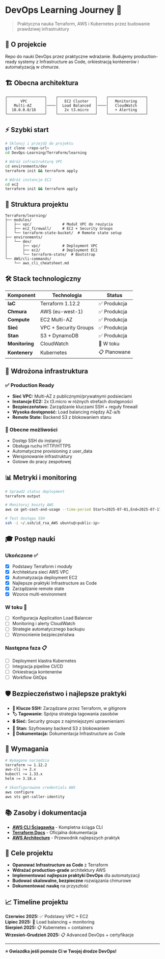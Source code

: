 # DevOps Learning Journey 🚀

> Praktyczna nauka Terraform, AWS i Kubernetes przez budowanie prawdziwej infrastruktury

## 🎯 O projekcie

Repo do nauki DevOps przez praktyczne wdrażanie. Budujemy production-ready systemy z Infrastructure as Code, orkiestracją kontenerów i automatyzacją w chmurze.

## 🏗️ Obecna architektura

```
┌─────────────────┐    ┌─────────────────┐    ┌─────────────────┐
│      VPC        │    │   EC2 Cluster   │    │   Monitoring    │
│   Multi-AZ      │────│  Load Balanced  │────│   CloudWatch    │
│  10.0.0.0/16    │    │   2x t3.micro   │    │   + Alerting    │
└─────────────────┘    └─────────────────┘    └─────────────────┘
```

## ⚡ Szybki start

```bash
# Sklonuj i przejdź do projektu
git clone <repo-url>
cd DevOps-Learning/TerraForm/learning

# Wdróż infrastrukturę VPC
cd environments/dev
terraform init && terraform apply

# Wdróż instancje EC2
cd ec2
terraform init && terraform apply
```

## 📁 Struktura projektu

```
TerraForm/learning/
├── modules/
│   ├── vpc/              # Moduł VPC do reużycia
│   ├── ec2_firewall/     # EC2 + Security Groups
│   └── terraform-state-bucket/  # Remote state setup
├── environments/
│   └── dev/
│       ├── vpc/          # Deployment VPC
│       ├── ec2/          # Deployment EC2
│       └── terraform-state/  # Bootstrap
└── AWS/cli-commands/
    └── aws_cli_cheatsheet.md
```

## 🛠️ Stack technologiczny

| Komponent | Technologia | Status |
|-----------|------------|--------|
| **IaC** | Terraform 1.12.2 | ✅ Produkcja |
| **Chmura** | AWS (eu-west-1) | ✅ Produkcja |
| **Compute** | EC2 Multi-AZ | ✅ Produkcja |
| **Sieć** | VPC + Security Groups | ✅ Produkcja |
| **Stan** | S3 + DynamoDB | ✅ Produkcja |
| **Monitoring** | CloudWatch | 🚧 W toku |
| **Kontenery** | Kubernetes | 📋 Planowane |

## 🚀 Wdrożona infrastruktura

### ✅ Production Ready
- **Sieć VPC:** Multi-AZ z publicznymi/prywatnymi podsieciami
- **Instancje EC2:** 2x t3.micro w różnych strefach dostępności
- **Bezpieczeństwo:** Zarządzanie kluczami SSH + reguły firewall
- **Wysoka dostępność:** Load balancing między AZ-a/b
- **Remote State:** Backend S3 z blokowaniem stanu

### 🎯 Obecne możliwości
- Dostęp SSH do instancji
- Obsługa ruchu HTTP/HTTPS
- Automatyczne provisioning z user_data
- Wersjonowanie infrastruktury
- Gotowe do pracy zespołowej

## 📊 Metryki i monitoring

```bash
# Sprawdź status deployment
terraform output

# Monitoruj koszty AWS
aws ce get-cost-and-usage --time-period Start=2025-07-01,End=2025-07-17 --granularity MONTHLY --metrics BlendedCost

# Test dostępu SSH
ssh -i ~/.ssh/id_rsa_AWS ubuntu@<public-ip>
```

## 🎓 Postęp nauki

### Ukończone ✅
- [x] Podstawy Terraform i moduły
- [x] Architektura sieci AWS VPC
- [x] Automatyzacja deployment EC2
- [x] Najlepsze praktyki Infrastructure as Code
- [x] Zarządzanie remote state
- [x] Wzorce multi-environment

### W toku 🚧
- [ ] Konfiguracja Application Load Balancer
- [ ] Monitoring i alerty CloudWatch
- [ ] Strategie automatycznego backupu
- [ ] Wzmocnienie bezpieczeństwa

### Następna faza 📋
- [ ] Deployment klastra Kubernetes
- [ ] Integracja pipeline CI/CD
- [ ] Orkiestracja kontenerów
- [ ] Workflow GitOps

## 🛡️ Bezpieczeństwo i najlepsze praktyki

- **🔐 Klucze SSH:** Zarządzane przez Terraform, w gitignore
- **🏷️ Tagowanie:** Spójna strategia tagowania zasobów
- **🔒 Sieć:** Security groups z najmniejszymi uprawnieniami
- **💾 Stan:** Szyfrowany backend S3 z blokowaniem
- **📝 Dokumentacja:** Dokumentacja Infrastructure as Code

## 🔧 Wymagania

```bash
# Wymagane narzędzia
terraform >= 1.12.2
aws-cli >= 2.x
kubectl >= 1.33.x
helm >= 3.18.x

# Skonfigurowane credentials AWS
aws configure
aws sts get-caller-identity
```

## 📚 Zasoby i dokumentacja

- **[AWS CLI Ściągawka](AWS/cli-commands/aws_cli_cheatsheet.md)** - Kompletna ściąga CLI
- **[Terraform Docs](https://developer.hashicorp.com/terraform)** - Oficjalna dokumentacja
- **[AWS Architecture](https://aws.amazon.com/architecture/)** - Przewodnik najlepszych praktyk

## 🎯 Cele projektu

- **Opanować Infrastructure as Code** z Terraform
- **Wdrażać production-grade** architektury AWS
- **Implementować najlepsze praktyki DevOps** dla automatyzacji
- **Budować skalowalne, bezpieczne** rozwiązania chmurowe
- **Dokumentować naukę** na przyszłość

## 📈 Timeline projektu

**Czerwiec 2025:** ✅ Podstawy VPC + EC2  
**Lipiec 2025:** 🚧 Load balancing + monitoring  
**Sierpień 2025:** 📋 Kubernetes + containers  
**Wrzesień-Grudzień 2025:** 📋 Advanced DevOps + certyfikacje

---

**⭐ Gwiazdka jeśli pomoże Ci w Twojej drodze DevOps!**